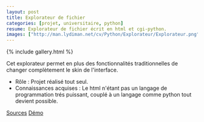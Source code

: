 ```yaml
---
layout: post
title: Explorateur de fichier
categories: [projet, universitaire, python]
resume: Explorateur de fichier écrit en html et cgi-python.
images: ["http://man.lydiman.net/cv/Python/Explorateur/Explorateur.png"]
---
```

{% include gallery.html %}

Cet explorateur permet en plus des fonctionnalités traditionnelles de changer complètement le skin de l'interface.

* Rôle : Projet réalisé tout seul.
* Connaissances acquises : Le html n'étant pas un langage de programmation trés puissant, couplé à un langage comme python tout devient possible.

<div class="container-link">
  <a href="http://man.lydiman.net/cv/Python/Explorateur/Explorateur.zip" target="_blank">Sources</a>
  <a href="http://man.lydiman.net/cv/Python/Explorateur/Explorateur/index.html" target="_blank">Démo</a>
</div>